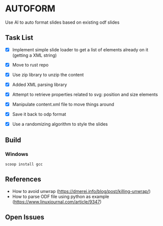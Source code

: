 # AUTOFORM
Use AI to auto format slides based on existing odf slides

## Task List 
 * [x] Implement simple slide loader to get a list of elements already on it (getting a XML string)
 * [x] Move to rust repo
 * [x] Use zip library to unzip the content  
 * [x] Added XML parsing library 
 * [x] Attempt to retrieve properties related to svg: position and size elements 
 * [x] Manipulate content.xml file to move things around 
 * [x] Save it back to odp format 
 * [x] Use a randomizing algorithm to style the slides 


## Build

### Windows
 `scoop install gcc`

## References
* How to avoid unwrap (https://dmerej.info/blog/post/killing-unwrap/)
* How to parse ODF file using python as example (https://www.linuxjournal.com/article/9347)

## Open Issues
